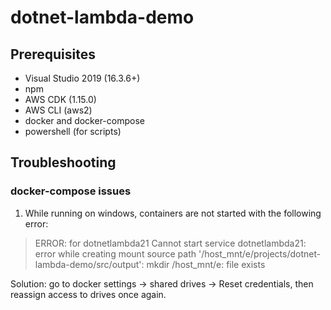 # dotnet-lambda-demo

## Prerequisites

- Visual Studio 2019 (16.3.6+)
- npm
- AWS CDK (1.15.0)
- AWS CLI (aws2)
- docker and docker-compose
- powershell (for scripts)

## Troubleshooting

### docker-compose issues

1. While running on windows, containers are not started with the following error:

> ERROR: for dotnetlambda21  Cannot start service dotnetlambda21: error while creating mount source path '/host_mnt/e/projects/dotnet-lambda-demo/src/output': mkdir /host_mnt/e: file exists

Solution: go to docker settings -> shared drives -> Reset credentials, then reassign access to drives once again.
